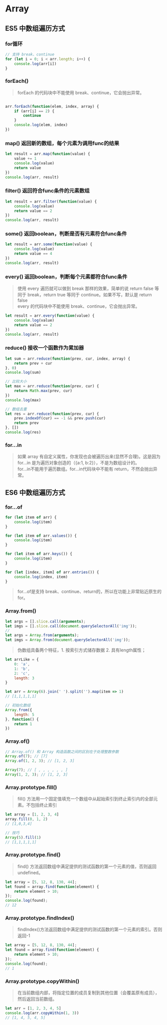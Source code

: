 # Array

## ES5 中数组遍历方式

### for循环

```javascript
// 支持 break、continue
for (let i = 0; i < arr.length; i++) {
    console.log(arr[i])
}
```

### forEach()

> forEach 的代码块中不能使用 break、continue，它会抛出异常。

```javascript

arr.forEach(function(elem, index, array) {
    if (arr[i] == 2) {
        continue
    }
    console.log(elem, index)
})

```

### map() 返回新的数组，每个元素为调用func的结果

```javascript
let result = arr.map(function(value) {
    value += 1
    console.log(value)
    return value
})
console.log(arr, result)
```

### filter() 返回符合func条件的元素数组

```javascript
let result = arr.filter(function(value) {
    console.log(value)
    return value == 2
})
console.log(arr, result)
```

### some() 返回boolean，判断是否有元素符合func条件

```javascript
let result = arr.some(function(value) {
    console.log(value)
    return value == 4
})
console.log(arr, result)
```

### every() 返回boolean，判断每个元素都符合func条件

>使用 every 遍历就可以做到 break 那样的效果，简单的说 return false 等同于 break，return true 等同于 continue。如果不写，默认是 return false  
> every 的代码块中不能使用 break、continue，它会抛出异常。

```javascript
let result = arr.every(function(value) {
    console.log(value)
    return value == 2
})
console.log(arr, result)
```

### reduce() 接收一个函数作为累加器

```javascript
let sum = arr.reduce(function(prev, cur, index, array) {
    return prev + cur
}, 0)
console.log(sum)

// 比较大小
let max = arr.reduce(function(prev, cur) {
    return Math.max(prev, cur)
})
console.log(max)

// 数组去重
let res = arr.reduce(function(prev, cur) {
    prev.indexOf(cur) == -1 && prev.push(cur)
    return prev
}, [])
console.log(res)
```

### for...in

> 如果 array 有自定义属性，你发现也会被遍历出来(显然不合理)。这是因为 for...in 是为遍历对象创造的（{a:1, b:2}），不是为数组设计的。  
> for...in不能用于遍历数组。for...in代码块中不能有 return，不然会抛出异常。

## ES6 中数组遍历方式

### for...of

```javascript
for (let item of arr) {
    console.log(item)
}

for (let item of arr.values()) {
    console.log(item)
}

for (let item of arr.keys()) {
    console.log(item)
}

for (let [index, item] of arr.entries()) {
    console.log(index, item)
}
```

> for...of是支持 break、continue、return的，所以在功能上非常贴近原生的 for。

### Array.from()

```javascript
let args = [].slice.call(arguments);
let imgs = [].slice.call(document.querySelectorAll('img'));
// 
let args = Array.from(arguments);
let imgs = Array.from(document.querySelectorAll('img'));

```

> 伪数组具备两个特征，1. 按索引方式储存数据 2. 具有length属性；

```javascript
let arrLike = {
    0: 'a',
    1: 'b',
    2: 'c',
    length: 3
}
```

```javascript
let arr = Array(6).join(' ').split('').map(item => 1)
// [1,1,1,1,1]

// 初始化数组
Array.from({
    length: 5
}, function() {
    return 1
})
```

### Array.of()

```javascript
// Array.of() 和 Array 构造函数之间的区别在于处理整数参数
Array.of(7); // [7]
Array.of(1, 2, 3); // [1, 2, 3]

Array(7); // [ , , , , , , ]
Array(1, 2, 3); // [1, 2, 3]
```

### Array.prototype.fill()

> fill() 方法用一个固定值填充一个数组中从起始索引到终止索引内的全部元素。不包括终止索引

```javascript
let array = [1, 2, 3, 4]
array.fill(0, 1, 2)
// [1,0,3,4]

// 技巧
Array(5).fill(1)
// [1,1,1,1,1]
```

### Array.prototype.find()

> find() 方法返回数组中满足提供的测试函数的第一个元素的值，否则返回 undefined。

```javascript
let array = [5, 12, 8, 130, 44];
let found = array.find(function(element) {
    return element > 10;
});
console.log(found);
// 12
```

### Array.prototype.findIndex()

> findIndex()方法返回数组中满足提供的测试函数的第一个元素的索引。否则返回-1

```javascript
let array = [5, 12, 8, 130, 44];
let found = array.find(function(element) {
    return element > 10;
});
console.log(found);
// 1
```

### Array.prototype.copyWithin()

> 在当前数组内部，将指定位置的成员复制到其他位置（会覆盖原有成员），然后返回当前数组。

```javascript
let arr = [1, 2, 3, 4, 5]
console.log(arr.copyWithin(1, 3))
// [1, 4, 5, 4, 5]
```
